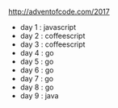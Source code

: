 http://adventofcode.com/2017

* day 1 : javascript
* day 2 : coffeescript
* day 3 : coffeescript
* day 4 : go
* day 5 : go
* day 6 : go
* day 7 : go
* day 8 : go
* day 9 : java
